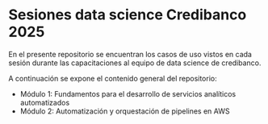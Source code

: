 # Sesiones data science Credibanco 2025

En el presente repositorio se encuentran los casos de uso vistos en cada sesión durante las capacitaciones al equipo de data science de credibanco.

A continuación se expone el contenido general del repositorio:

- Módulo 1: Fundamentos para el desarrollo de servicios analíticos automatizados
- Módulo 2: Automatización y orquestación de pipelines en AWS
